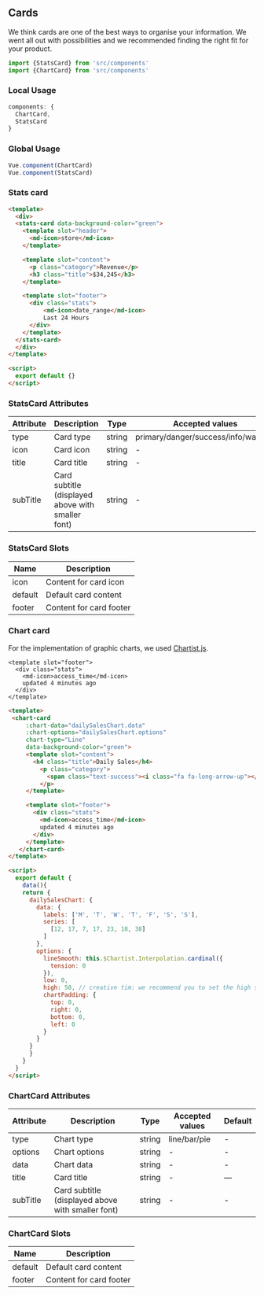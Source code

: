 ## Cards

We think cards are one of the best ways to organise your information. We went all out with possibilities and we recommended finding the right fit for your product.


```js
import {StatsCard} from 'src/components'
import {ChartCard} from 'src/components'
```

### Local Usage

```js
components: {
  ChartCard,
  StatsCard
}
```

### Global Usage

```js
Vue.component(ChartCard)
Vue.component(StatsCard)
```

<script>
module.exports = {
  data() {
   return {
    dailySalesChart: {
          data: {
            labels: ['M', 'T', 'W', 'T', 'F', 'S', 'S'],
            series: [
              [12, 17, 7, 17, 23, 18, 38]
            ]
          },
          options: {
            low: 0,
            high: 50, // creative tim: we recommend you to set the high sa the biggest value + something for a better look
            chartPadding: {
              top: 0,
              right: 0,
              bottom: 0,
              left: 0
            }
          }
        }
   }
  }
}
</script>

### Stats card

<stats-card data-background-color="green">
  <template slot="header">
    <md-icon>store</md-icon>
  </template>

  <template slot="content">
    <p class="category">Revenue</p>
    <h3 class="title">$34,245</h3>
  </template>

  <template slot="footer">
    <div class="stats">
        <md-icon>date_range</md-icon>
        Last 24 Hours
    </div>
  </template>
</stats-card>


```html
<template>
  <div>
  <stats-card data-background-color="green">
    <template slot="header">
      <md-icon>store</md-icon>
    </template>

    <template slot="content">
      <p class="category">Revenue</p>
      <h3 class="title">$34,245</h3>
    </template>

    <template slot="footer">
      <div class="stats">
          <md-icon>date_range</md-icon>
          Last 24 Hours
      </div>
    </template>
  </stats-card>
  </div>
</template>

<script>
  export default {}
</script>
```

### StatsCard Attributes
| Attribute      | Description    | Type      | Accepted values       | Default   |
|---------- |-------- |---------- |-------------  |-------- |
| type     | Card type   | string  |   primary/danger/success/info/warning        |     primary     |
| icon     | Card icon   | string  |   -        |     -     |
| title     | Card title   | string  |   -        |     —     |
| subTitle     | Card subtitle (displayed above with smaller font)  | string  |      -        |     -     |

### StatsCard Slots
| Name | Description |
|---------- |-------- |
|  icon  | Content for card icon |
|  default  | Default card content |
|  footer  | Content for card footer |


### Chart card

For the implementation of graphic charts, we used [Chartist.js](https://gionkunz.github.io/chartist-js/).

<chart-card
    :chart-data="dailySalesChart.data"
    :chart-options="dailySalesChart.options"
    chart-type="Line"
    data-background-color="green">
    <template slot="content">
      <h4 class="title">Daily Sales</h4>
        <p class="category">
          <span class="text-success"><i class="fa fa-long-arrow-up"></i> 55% </span> increase in today sales.
        </p>
    </template>

    <template slot="footer">
      <div class="stats">
        <md-icon>access_time</md-icon>
        updated 4 minutes ago
      </div>
    </template>
  </chart-card>

```html
<template>
 <chart-card
     :chart-data="dailySalesChart.data"
     :chart-options="dailySalesChart.options"
     chart-type="Line"
     data-background-color="green">
     <template slot="content">
       <h4 class="title">Daily Sales</h4>
         <p class="category">
           <span class="text-success"><i class="fa fa-long-arrow-up"></i> 55% </span> increase in today sales.
         </p>
     </template>

     <template slot="footer">
       <div class="stats">
         <md-icon>access_time</md-icon>
         updated 4 minutes ago
       </div>
     </template>
   </chart-card>
</template>

<script>
  export default {
    data(){
    return {
      dailySalesChart: {
        data: {
          labels: ['M', 'T', 'W', 'T', 'F', 'S', 'S'],
          series: [
            [12, 17, 7, 17, 23, 18, 38]
          ]
        },
        options: {
          lineSmooth: this.$Chartist.Interpolation.cardinal({
            tension: 0
          }),
          low: 0,
          high: 50, // creative tim: we recommend you to set the high sa the biggest value + something for a better look
          chartPadding: {
            top: 0,
            right: 0,
            bottom: 0,
            left: 0
          }
        }
      }
      }
    }
  }
</script>
```

### ChartCard Attributes
| Attribute      | Description    | Type      | Accepted values       | Default   |
|---------- |-------- |---------- |-------------  |-------- |
| type     | Chart type   | string  |   line/bar/pie        |    -     |
| options     | Chart options   | string  |   -        |    -     |
| data     | Chart data   | string  |   -        |    -     |
| title     | Card title   | string  |   -       |     —     |
| subTitle     | Card subtitle (displayed above with smaller font)  | string  |      -        |     -     |

### ChartCard Slots
| Name | Description |
|---------- |-------- |
|  default  | Default card content |
|  footer  | Content for card footer |
